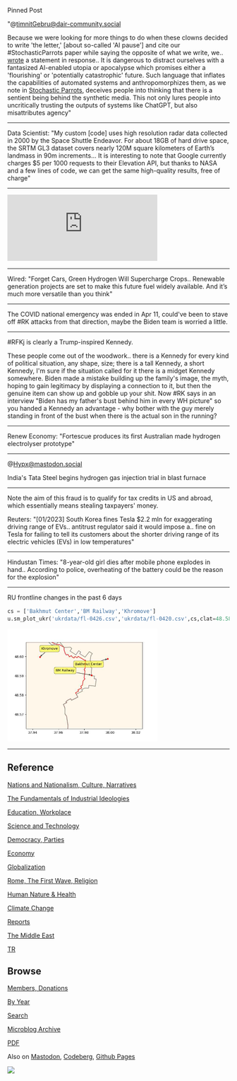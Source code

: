 Pinned Post

"@timnitGebru@dair-community.social

Because we were looking for more things to do when these clowns
decided to write 'the letter,' [about so-called 'AI pause'] and cite
our \#StochasticParrots paper while saying the opposite of what we
write, we.. [wrote](https://www.dair-institute.org/blog/letter-statement-March2023)
a statement in response.. It is dangerous to distract ourselves with a fantasized
AI-enabled utopia or apocalypse which promises either a 'flourishing' or
'potentially catastrophic' future. Such language that inflates the capabilities
of automated systems and anthropomorphizes them, as we note in [Stochastic Parrots](https://dl.acm.org/doi/abs/10.1145/3442188.3445922), 
deceives people into thinking that there is a sentient being behind the
synthetic media. This not only lures people into uncritically trusting
the outputs of systems like ChatGPT, but also misattributes agency"

---

Data Scientist: "My custom [code] uses high resolution radar data
collected in 2000 by the Space Shuttle Endeavor. For about 18GB of
hard drive space, the SRTM GL3 dataset covers nearly 120M square
kilometers of Earth’s landmass in 90m increments... It is interesting
to note that Google currently charges $5 per 1000 requests to their
Elevation API, but thanks to NASA and a few lines of code, we can get
the same high-quality results, free of charge"

---

<iframe width="340" src="https://www.youtube.com/embed/SraQi_BXsJc?end=1110" title="Will universal basic income become mainstream? | The Stream" frameborder="0" allow="accelerometer; autoplay; clipboard-write; encrypted-media; gyroscope; picture-in-picture; web-share" allowfullscreen></iframe>

---

Wired: "Forget Cars, Green Hydrogen Will Supercharge Crops.. Renewable
generation projects are set to make this future fuel widely
available. And it’s much more versatile than you think"

---

The COVID national emergency was ended in Apr 11, could've been to
stave off \#RK attacks from that direction, maybe the Biden team is
worried a little.

---

\#RFKj is clearly a Trump-inspired Kennedy.

These people come out of the woodwork.. there is a Kennedy for every
kind of political situation, any shape, size; there is a tall Kennedy,
a short Kennedy, I'm sure if the situation called for it there is a
midget Kennedy somewhere. Biden made a mistake building up the
family's image, the myth, hoping to gain legitimacy by displaying a
connection to it, but then the genuine item can show up and gobble up
your shit. Now \#RK says in an interview "Biden has my father's bust
behind him in every WH picture" so you handed a Kennedy an advantage -
why bother with the guy merely standing in front of the bust when
there is the actual son in the running? 

---

Renew Economy: "Fortescue produces its first Australian made hydrogen
electrolyser prototype"

---

@Hypx@mastodon.social

India's Tata Steel begins hydrogen gas injection trial in blast furnace

---

Note the aim of this fraud is to qualify for tax credits in US and
abroad, which essentially means stealing taxpayers' money.

Reuters: "[01/2023] South Korea fines Tesla $2.2 mln for exaggerating
driving range of EVs.. antitrust regulator said it would impose
a.. fine on Tesla for failing to tell its customers about the shorter
driving range of its electric vehicles (EVs) in low temperatures"

---

Hindustan Times: "8-year-old girl dies after mobile phone explodes in
hand.. According to police, overheating of the battery could be the
reason for the explosion"

---

RU frontline changes in the past 6 days

```python
cs = ['Bakhmut Center','BM Railway','Khromove']
u.sm_plot_ukr('ukrdata/fl-0426.csv','ukrdata/fl-0420.csv',cs,clat=48.585,clon=37.98,zoom=0.005)
```

<img width='340' src='mbl/2023/ukr-11.jpg'/> 

---

## Reference

[Nations and Nationalism, Culture, Narratives](0119/2013/02/nations-and-nationalism.html)

[The Fundamentals of Industrial Ideologies](0119/2011/04/fundamentals-of-industrial-ideologies.html)

[Education, Workplace](0119/2017/09/education-workplace.html)

[Science and Technology](0119/2018/09/science-technology.html)

[Democracy, Parties](0119/2016/11/democracy.html)

[Economy](2021/01/economy.html)

[Globalization](0119/2018/09/globalization.html)

[Rome, The First Wave, Religion](0119/2017/12/rome.html)

[Human Nature & Health](2020/07/human-nature.html)

[Climate Change](2022/01/climate.html)

[Reports](2021/01/reports.html)

[The Middle East](0119/2019/07/middleeast.html)

[TR](../tr/index.html)

## Browse

[Members, Donations](2022/08/members.html)

[By Year](years.html)

[Search](search.html)

[Microblog Archive](mbl/index.html)

[PDF](https://drive.google.com/uc?export=view&id=1FSi-1MnqXVq_PVTEXzzflwN8-7h92N_R)

Also on 
[Mastodon](https://masto.ai/@muratk3n),
[Codeberg](https://muratk5n.codeberg.page/en/),
[Github Pages](https://muratk5n.github.io/thirdwave/en/)

<img src='https://drive.google.com/uc?export=view&id=1zsIeciFSvlr-sWB84Tc0mfZ_NYqn9VQx'/> 

